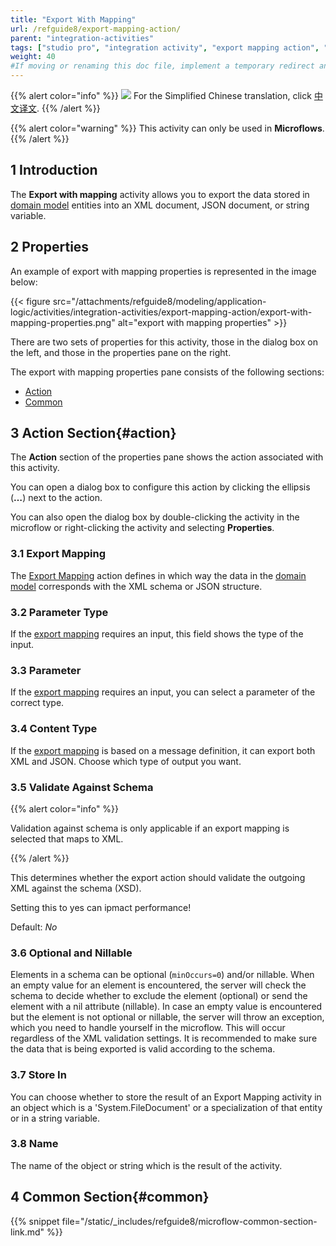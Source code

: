 ```yaml
---
title: "Export With Mapping"
url: /refguide8/export-mapping-action/
parent: "integration-activities"
tags: ["studio pro", "integration activity", "export mapping action", "export to xml"]
weight: 40
#If moving or renaming this doc file, implement a temporary redirect and let the respective team know they should update the URL in the product. See Mapping to Products for more details.
---
```


{{% alert color="info" %}}
<img src="/attachments/china.png" class="d-inline-block" /> For the Simplified Chinese translation, click [中文译文](https://cdn.mendix.tencent-cloud.com/documentation/refguide8/export-mapping-action.pdf).
{{% /alert %}}

{{% alert color="warning" %}}
This activity can only be used in **Microflows**.
{{% /alert %}}

## 1 Introduction

The **Export with mapping** activity allows you to export the data stored in [domain model](/refguide8/domain-model/) entities into an XML document, JSON document, or string variable.

## 2 Properties

An example of export with mapping properties is represented in the image below:

{{< figure src="/attachments/refguide8/modeling/application-logic/activities/integration-activities/export-mapping-action/export-with-mapping-properties.png" alt="export with mapping properties" >}}

There are two sets of properties for this activity, those in the dialog box on the left, and those in the properties pane on the right.

The export with mapping properties pane consists of the following sections:

* [Action](#action)
* [Common](#common)

## 3 Action Section{#action}

The **Action** section of the properties pane shows the action associated with this activity.

You can open a dialog box to configure this action by clicking the ellipsis (**…**) next to the action.

You can also open the dialog box by double-clicking the activity in the microflow or right-clicking the activity and selecting **Properties**.

### 3.1 Export Mapping

The [Export Mapping](/refguide8/export-mappings/) action defines in which way the data in the [domain model](/refguide8/domain-model/) corresponds with the XML schema or JSON structure.

### 3.2 Parameter Type

If the [export mapping](/refguide8/export-mappings/) requires an input, this field shows the type of the input.

### 3.3 Parameter

If the [export mapping](/refguide8/export-mappings/) requires an input, you can select a parameter of the correct type.

### 3.4 Content Type

If the [export mapping](/refguide8/export-mappings/) is based on a message definition, it can export both XML and JSON. Choose which type of output you want.

### 3.5 Validate Against Schema

{{% alert color="info" %}}

Validation against schema is only applicable if an export mapping is selected that maps to XML.

{{% /alert %}}

This determines whether the export action should validate the outgoing XML against the schema (XSD).

Setting this to yes can ipmact performance!

Default: *No*

### 3.6 Optional and Nillable

Elements in a schema can be optional (`minOccurs=0`) and/or nillable. When an empty value for an element is encountered, the server will check the schema to decide whether to exclude the element (optional) or send the element with a nil attribute (nillable). In case an empty value is encountered but the element is not optional or nillable, the server will throw an exception, which you need to handle yourself in the microflow. This will occur regardless of the XML validation settings. It is recommended to make sure the data that is being exported is valid according to the schema.

### 3.7 Store In

You can choose whether to store the result of an Export Mapping activity in an object which is a 'System.FileDocument' or a specialization of that entity or in a string variable.

### 3.8 Name

The name of the object or string which is the result of the activity.

## 4 Common Section{#common}

{{% snippet file="/static/_includes/refguide8/microflow-common-section-link.md" %}}
